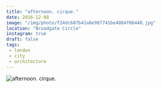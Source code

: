 ```yaml
---
title: "afternoon. cirque."
date: 2016-12-08
image: "/img/photo/f24dc687b41a8e987741be4084f06448.jpg"
location: "Broadgate Circle"
instagram: true
draft: false
tags:
 - london
 - city
 - architecture
---
```


![afternoon. cirque.](/img/photo/f24dc687b41a8e987741be4084f06448.jpg)
